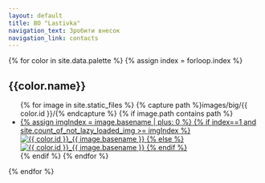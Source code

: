 ```yaml
---
layout: default
title: BO "Lastivka"
navigation_text: Зробити внесок
navigation_link: contacts
---
```

<div class="container">
  {% for color in site.data.palette %}
  {% assign index = forloop.index %}
    <h2>{{color.name}}</h2>
    <ul class="image-gallery">
      {% for image in site.static_files %}
        {% capture path %}images/big/{{ color.id }}/{% endcapture %}
        {% if image.path contains path %}
          <li>
            <a href="{{ site.baseurl }}{{ image.path }}">
              {% assign imgIndex = image.basename | plus: 0 %}
              {% if index==1 and site.count_of_not_lazy_loaded_img >= imgIndex %}
                <img src="{{ site.baseurl }}{{ image.path | replace: 'big', 'small'}}" alt="{{ color.id }}_{{ image.basename }}"/>
              {% else %}
                <img loading="lazy" src="{{ site.baseurl }}{{ image.path | replace: 'big', 'small'}}" alt="{{ color.id }}_{{ image.basename }}"/>
              {% endif %}
            </a>
          </li>
        {% endif %}
      {% endfor %}
    </ul>
  {% endfor %}
</div>
